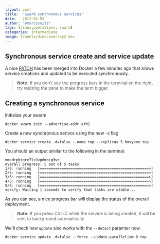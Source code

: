 ```yaml
---
layout: post
title:  "Swarm synchronous services"
date:   2017-04-03
author: "@marcosnils"
tags: [linux,operations, swarm]
categories: intermediate
image: franela/dind:overlay2-dev
---
```


## Synchronous service create and service update 

A nice [PATCH](https://github.com/docker/docker/pull/31144#issuecomment-291354685) has been merged into Docker a few minutes ago that allows
service creations and updated to be executed synchronously. 

>**Note:** If you don't see the progress bars in the terminal on the right, try resizing the pane to make the term bigger.

## Creating a synchronous service

Initialize your swarm

```.term1
docker swarm init --advertise-addr eth1
```

Create a new synchronous serivce using the new `-d` flag


```.term1
docker service create -d=false --name top --replicas 5 busybox top
```

You should an output similar to the following in the terminal:

```
mmsdrpbigre7ls9vp6mhig3vz
overall progress: 5 out of 5 tasks
1/5: running   [==================================================>]
2/5: running   [==================================================>]
3/5: running   [==================================================>]
4/5: running   [==================================================>]
5/5: running   [==================================================>]
verify: Waiting 1 seconds to verify that tasks are stable...
```

As you can see, a nice progress bar will display the status of the overall deployment.

>**Note:** If you press Ctrl+C while the service is being created, it will be sent to background automatically


We'll check how `update` also works with the `--detach` paramter now.

```.term1
docker service update -d=false --force --update-parallelism 0 top
```
